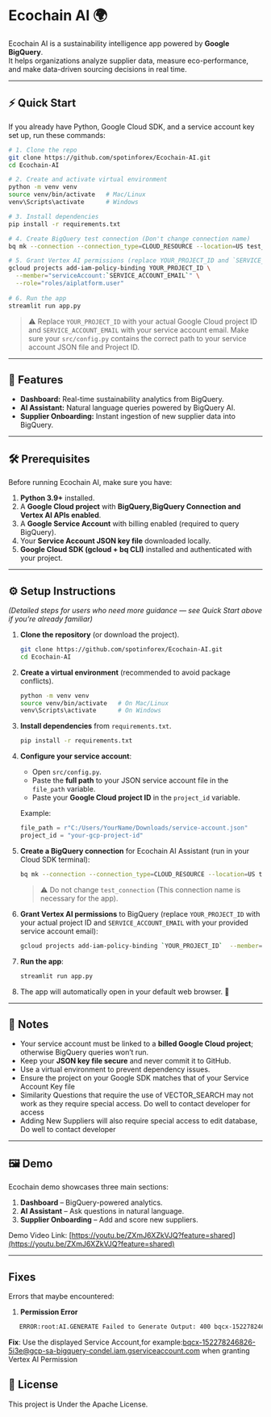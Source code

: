 # Ecochain AI 🌍

Ecochain AI is a sustainability intelligence app powered by **Google BigQuery**.  
It helps organizations analyze supplier data, measure eco-performance, and make data-driven sourcing decisions in real time.

---

## ⚡ Quick Start

If you already have Python, Google Cloud SDK, and a service account key set up, run these commands:

```bash
# 1. Clone the repo
git clone https://github.com/spotinforex/Ecochain-AI.git
cd Ecochain-AI

# 2. Create and activate virtual environment
python -m venv venv
source venv/bin/activate   # Mac/Linux
venv\Scripts\activate      # Windows

# 3. Install dependencies
pip install -r requirements.txt

# 4. Create BigQuery test connection (Don't change connection name)
bq mk --connection --connection_type=CLOUD_RESOURCE --location=US test_connection

# 5. Grant Vertex AI permissions (replace YOUR_PROJECT_ID and `SERVICE_ACCOUNT_EMAIL`)
gcloud projects add-iam-policy-binding YOUR_PROJECT_ID \
  --member="serviceAccount:`SERVICE_ACCOUNT_EMAIL`" \
  --role="roles/aiplatform.user"
  
# 6. Run the app
streamlit run app.py
````

> ⚠️ Replace `YOUR_PROJECT_ID` with your actual Google Cloud project ID and `SERVICE_ACCOUNT_EMAIL` with your service account email. Make sure your `src/config.py` contains the correct path to your service account JSON file and Project ID.

---

## 🚀 Features

* **Dashboard:** Real-time sustainability analytics from BigQuery.
* **AI Assistant:** Natural language queries powered by BigQuery AI.
* **Supplier Onboarding:** Instant ingestion of new supplier data into BigQuery.

---

## 🛠️ Prerequisites

Before running Ecochain AI, make sure you have:

1. **Python 3.9+** installed.
2. A **Google Cloud project** with **BigQuery,BigQuery Connection and Vertex AI APIs enabled**.
3. A **Google Service Account** with billing enabled (required to query BigQuery).
4. Your **Service Account JSON key file** downloaded locally.
5. **Google Cloud SDK (gcloud + bq CLI)** installed and authenticated with your project.

---

## ⚙️ Setup Instructions

*(Detailed steps for users who need more guidance — see Quick Start above if you’re already familiar)*

1. **Clone the repository** (or download the project).

   ```bash
   git clone https://github.com/spotinforex/Ecochain-AI.git
   cd Ecochain-AI
   ```

2. **Create a virtual environment** (recommended to avoid package conflicts).

   ```bash
   python -m venv venv
   source venv/bin/activate   # On Mac/Linux
   venv\Scripts\activate      # On Windows
   ```

3. **Install dependencies** from `requirements.txt`.

   ```bash
   pip install -r requirements.txt
   ```

4. **Configure your service account**:

   * Open `src/config.py`.
   * Paste the **full path** to your JSON service account file in the `file_path` variable.
   * Paste your **Google Cloud project ID** in the `project_id` variable.

   Example:

   ```python
   file_path = r"C:/Users/YourName/Downloads/service-account.json"
   project_id = "your-gcp-project-id"
   ```

5. **Create a BigQuery connection** for Ecochain AI Assistant (run in your Cloud SDK terminal):

   ```bash
   bq mk --connection --connection_type=CLOUD_RESOURCE --location=US test_connection
   ```

   > ⚠️ Do not change `test_connection` (This connection name is necessary for the app).

6. **Grant Vertex AI permissions** to BigQuery (replace `YOUR_PROJECT_ID` with your actual project ID and `SERVICE_ACCOUNT_EMAIL` with your provided service account email):

   ```bash
   gcloud projects add-iam-policy-binding `YOUR_PROJECT_ID`  --member="serviceAccount:`SERVICE_ACCOUNT_EMAIL`" --role="roles/aiplatform.user"
   ```

7. **Run the app**:

   ```bash
   streamlit run app.py
   ```

8. The app will automatically open in your default web browser. 🎉

---

## 📌 Notes

* Your service account must be linked to a **billed Google Cloud project**; otherwise BigQuery queries won’t run.
* Keep your **JSON key file secure** and never commit it to GitHub.
* Use a virtual environment to prevent dependency issues.
* Ensure the project on your Google SDK matches that of your Service Account Key file
* Similarity Questions that require the use of VECTOR_SEARCH may not work as they require special access. Do well to contact developer for access
* Adding New Suppliers will also require special access to edit database, Do well to contact developer

---

## 🖼️ Demo

Ecochain demo showcases three main sections:

1. **Dashboard** – BigQuery-powered analytics.
2. **AI Assistant** – Ask questions in natural language.
3. **Supplier Onboarding** – Add and score new suppliers.

Demo Video Link: [https://youtu.be/ZXmJ6XZkVJQ?feature=shared](https://youtu.be/ZXmJ6XZkVJQ?feature=shared)

---

## Fixes

Errors that maybe encountered:
1. **Permission Error**
```bash
   ERROR:root:AI.GENERATE Failed to Generate Output: 400 bqcx-152278246826-5i3e@gcp-sa-bigquery-condel.iam.gserviceaccount.com does not have the permission to access resources used by AI.GENERATE.
   ```
**Fix**: Use the displayed Service Account,for example:bqcx-152278246826-5i3e@gcp-sa-bigquery-condel.iam.gserviceaccount.com when granting Vertex AI Permission

## 📄 License

This project is Under the Apache License.


